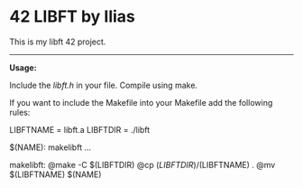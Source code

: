# 42 LIBFT by Ilias

This is my libft 42 project.

---

**Usage:**

Include the *libft.h* in your file.
Compile using make.

If you want to include the Makefile into your Makefile add the following rules:

LIBFTNAME = libft.a
LIBFTDIR = ./libft

$(NAME): makelibft ...

makelibft:
	@make -C $(LIBFTDIR)
	@cp $(LIBFTDIR)/$(LIBFTNAME) .
	@mv $(LIBFTNAME) $(NAME)